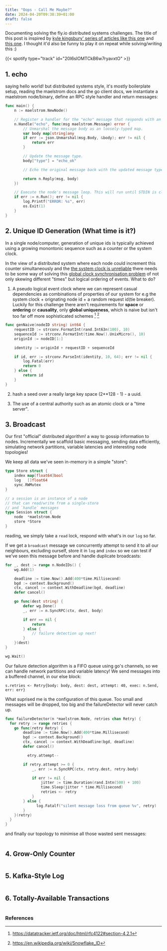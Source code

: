 ```yaml
---
title: "Oops - Call Me Maybe?"
date: 2024-04-20T09:38:39+01:00
draft: false
---
```


Documenting solving the fly.io distributed systems challenges. The title of this post is inspired by [kyle kingsbury' series of articles like this one](https://aphyr.com/posts/316-call-me-maybe-etcd-and-consul) and [this one](https://aphyr.com/posts/315-call-me-maybe-rabbitmq). I thought it'd also be funny to play it on repeat while solving/writing this :)

{{< spotify type="track" id="20I6sIOMTCkB6w7ryavxtO" >}}

## 1. echo
saying hello world! but distributed systems style, it's mostly boilerplate setup, 
reading the maelstrom docs and the go client docs, we instantiate a maelstrom node/binary, define an RPC style handler and return messages:

```go
func main() {
	n := maelstrom.NewNode()

	// Register a handler for the "echo" message that responds with an "echo_ok".
	n.Handle("echo", func(msg maelstrom.Message) error {
		// Unmarshal the message body as an loosely-typed map.
		var body map[string]any
		if err := json.Unmarshal(msg.Body, &body); err != nil {
			return err
		}

		// Update the message type.
		body["type"] = "echo_ok"

		// Echo the original message back with the updated message type.

		return n.Reply(msg, body)
	})

	// Execute the node's message loop. This will run until STDIN is closed.
	if err := n.Run(); err != nil {
		log.Printf("ERROR: %s", err)
		os.Exit(1)
	}
}
```


## 2. Unique ID Generation (What time is it?)

In a single node/computer, generation of unique ids is typically achieved using a growing monontonic sequence such as a counter or the system clock.

In the view of a distributed system where each node could increment this counter simultaneously and the [the system clock is unreliable](https://tigerbeetle.com/blog/three-clocks-are-better-than-one) there needs to be some way of solving this [global clock synchronisation problem](https://www.youtube.com/watch?v=mAyW-4LeXZo) of not only skewing different "times" but logical ordering of events. What to do?

1. A pseudo logical event clock where we can represent casual dependencies as combinations of properties of our system for e.g the system clock + orignating node id + a random request id(tie breaker). Luckily for this challenge there aren't requirements for **space** or **ordering** or **causality**, only **global uniqueness**, which is naive but isn't too far off more sophisticated schemes [^1] [^2]

```go
func genNaive(nodeID string) int64 {
	requestID := strconv.FormatInt(rand.Int63n(100), 10)
	sequenceId := strconv.FormatInt(time.Now().UnixMicro(), 10)
	originId := nodeID[1:]

	identity := originId + requestID + sequenceId

	if id, err := strconv.ParseInt(identity, 10, 64); err != nil {
		log.Fatal(err)
		return 0
	} else {
		return id
	}
}
```

2. hash a seed over a really large key space (2**128 - 1) - a uuid.

3. The use of a central authority such as an atomic clock or a "time server".

## 3. Broadcast

Our first "official" distributed algorithm! a way to gossip information to nodes. Incrementally we scaffold basic messaging,
sending data efficiently, simulating network partitions, variable latencies and interesting node topologies!

We keep all data we've seen in-memory in a simple "store":
```go
type Store struct {
	index map[float64]bool
	log   []float64
	sync.RWMutex
}

// a session is an instance of a node
// that can read/write from a single-store
// and `handle` messages
type Session struct {
	node  *maelstrom.Node
	store *Store
}
```

reading, we simply take a `read` lock, respond with what's in our `log` so far.

If we get a `broadcast` message we concurrently attempt to send it to all our neighbours,  excluding ourself, store it in `log` and `index` so we can test if we've seen this message before and handle duplicate broadcasts:
```go
for _, dest := range n.NodeIDs() {
	wg.Add(1)

	deadline := time.Now().Add(400*time.Millisecond)
	bgd := context.Background()
	ctx, cancel := context.WithDeadline(bgd, deadline)
	defer cancel()

	go func(dest string) {
		defer wg.Done()
		_, err := n.SyncRPC(ctx, dest, body)

		if err == nil {
			return
		} else {
			// failure detection up next!
		}
	}(dest)
}

wg.Wait()
```

Our failure detection algorithm is a FIFO queue using go's channels, so we can handle network partitions and variable latency! 
We send messages into a buffered channel, in our else block:
```
s.retries <- Retry{body: body, dest: dest, attempt: 40, exec: n.Send, err: err}
```

What suprised me is the configuration of this queue. Too small and messages will be dropped, too big and the failureDetector 
will never catch up.

```go
func failureDetector(n *maelstrom.Node, retries chan Retry) {
  for retry := range retries {
    go func(retry Retry) {
		deadline := time.Now().Add(400*time.Millisecond)
		bgd := context.Background()
		ctx, cancel := context.WithDeadline(bgd, deadline)
		defer cancel()

		  etry.attempt--

		if retry.attempt >= 0 {
			_, err := n.SyncRPC(ctx, retry.dest, retry.body)

			if err != nil {
				jitter := time.Duration(rand.Intn(500) + 100)
				time.Sleep(jitter * time.Millisecond)
				retries <- retry
			}
		} else {
			  log.Fatalf("silent message loss from queue %v", retry)
		}
	}(retry)
  }
}
```

and finally our topology to minimise all those wasted sent messages:

```go
```


## 4. Grow-Only Counter

```go
```

## 5. Kafka-Style Log

```go
```

## 6. Totally-Available Transactions

```go
```

### References

[^1]: https://datatracker.ietf.org/doc/html/rfc4122#section-4.2.1
[^2]: https://en.wikipedia.org/wiki/Snowflake_ID
